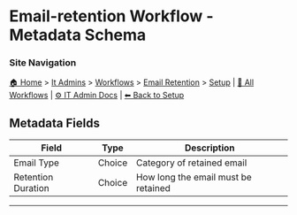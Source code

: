 <!-- description: Documentation about Email-retention Workflow - Metadata Schema for Your Organization. -->

# Email-retention Workflow - Metadata Schema

### Site Navigation
[🏠 Home](../../../../README.md) > [It Admins](../../../README.md) > [Workflows](../../README.md) > [Email Retention](../README.md) > [Setup](README.md) | [📂 All Workflows](../../../../users/users.md) | [⚙ IT Admin Docs](../../../../it-admins/README.md) | [⬅ Back to Setup](README.md)

## **Metadata Fields**
| **Field**               | **Type**           | **Description** |
|-------------------------|-------------------|----------------|
| Email Type | Choice | Category of retained email |
| Retention Duration | Choice | How long the email must be retained |

---